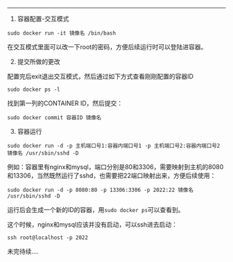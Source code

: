 <!--
author:ivan 
date: 2016-06-04
title: docker的基本使用1
tags: docker
category: docker
status: publish
summary: docker的基本使用1
-->
***


1. 容器配置-交互模式

```
sudo docker run -it 镜像名 /bin/bash
```
在交互模式里面可以改一下root的密码，方便后续运行时可以登陆进容器。

2. 提交所做的更改

配置完后exit退出交互模式，然后通过如下方式查看刚刚配置的容器ID

```
sudo docker ps -l
```
找到第一列的CONTAINER ID，然后提交：
```
sudo docker commit 容器ID 镜像名
```

3. 容器运行


```
sudo docker run -d -p 主机端口号1:容器内端口号1 -p 主机端口号2:容器内端口号2 镜像名 /usr/sbin/sshd -D
```

例如：容器里有nginx和mysql，端口分别是80和3306，需要映射到主机的8080和13306，当然既然运行了sshd，也需要把22端口映射出来，方便后续使用：
```
sudo docker run -d -p 8080:80 -p 13306:3306 -p 2022:22 镜像名 /usr/sbin/sshd -D
```
运行后会生成一个新的ID的容器，用`sudo docker ps`可以查看到。

这个时候，nginx和mysql应该并没有启动，可以ssh进去启动：

```
ssh root@localhost -p 2022
```

未完待续....
